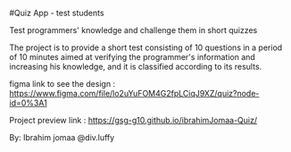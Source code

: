 #Quiz App - test students

Test programmers' knowledge and challenge them in short quizzes


The project is to provide a short test consisting of 10 questions 
in a period of 10 minutes aimed at verifying the programmer's information 
and increasing his knowledge, and it is classified according to its results.


figma link to see the design : https://www.figma.com/file/lo2uYuFOM4G2fpLCiqJ9XZ/quiz?node-id=0%3A1

Project preview link : https://gsg-g10.github.io/ibrahimJomaa-Quiz/


By: Ibrahim jomaa 
@div.luffy